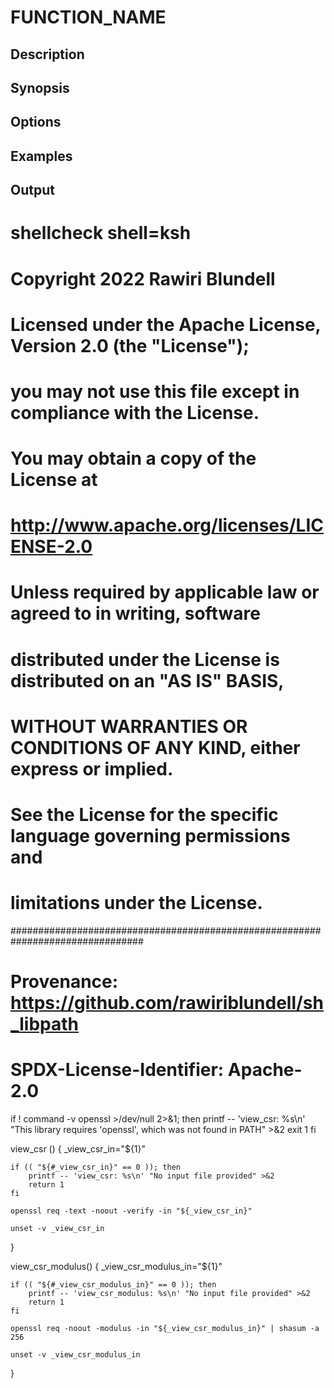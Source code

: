 # FUNCTION_NAME

## Description

## Synopsis

## Options

## Examples

## Output
# shellcheck shell=ksh

# Copyright 2022 Rawiri Blundell
#
# Licensed under the Apache License, Version 2.0 (the "License");
# you may not use this file except in compliance with the License.
# You may obtain a copy of the License at
#
#     http://www.apache.org/licenses/LICENSE-2.0
#
# Unless required by applicable law or agreed to in writing, software
# distributed under the License is distributed on an "AS IS" BASIS,
# WITHOUT WARRANTIES OR CONDITIONS OF ANY KIND, either express or implied.
# See the License for the specific language governing permissions and
# limitations under the License.
################################################################################
# Provenance: https://github.com/rawiriblundell/sh_libpath
# SPDX-License-Identifier: Apache-2.0

if ! command -v openssl >/dev/null 2>&1; then
    printf -- 'view_csr: %s\n' "This library requires 'openssl', which was not found in PATH" >&2
    exit 1
fi

view_csr () {
    _view_csr_in="${1}"

    if (( "${#_view_csr_in}" == 0 )); then
        printf -- 'view_csr: %s\n' "No input file provided" >&2
        return 1
    fi

    openssl req -text -noout -verify -in "${_view_csr_in}"

    unset -v _view_csr_in
}

view_csr_modulus() {
    _view_csr_modulus_in="${1}"

    if (( "${#_view_csr_modulus_in}" == 0 )); then
        printf -- 'view_csr_modulus: %s\n' "No input file provided" >&2
        return 1
    fi

    openssl req -noout -modulus -in "${_view_csr_modulus_in}" | shasum -a 256

    unset -v _view_csr_modulus_in
}
